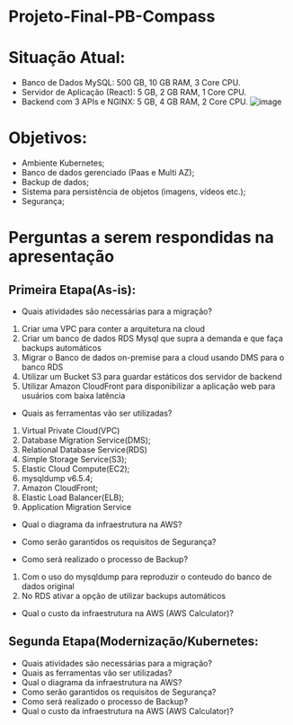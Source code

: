 # Projeto-Final-PB-Compass
# Situação Atual:
* Banco de Dados MySQL: 500 GB, 10 GB RAM, 3 Core CPU.
* Servidor de Aplicação (React): 5 GB, 2 GB RAM, 1 Core CPU.
* Backend com 3 APIs e NGINX: 5 GB, 4 GB RAM, 2 Core CPU.
![image](https://github.com/user-attachments/assets/b6dd2030-d478-467f-96e3-9d6c277638a3)

# Objetivos:
* Ambiente Kubernetes;
* Banco de dados gerenciado (Paas e Multi AZ);
* Backup de dados;
* Sistema para persistência de objetos (imagens, vídeos etc.);
* Segurança;

# Perguntas a serem respondidas na apresentação

## Primeira Etapa(As-is):
* Quais atividades são necessárias para a migração?
1. Criar uma VPC para conter a arquitetura na cloud
2. Criar um banco de dados RDS Mysql que supra a demanda e que faça backups automáticos
3. Migrar o Banco de dados on-premise para a cloud usando DMS para o banco RDS
4. Utilizar um Bucket S3 para guardar estáticos dos servidor de backend
5. Utilizar Amazon CloudFront para disponibilizar a aplicação web para usuários com baixa latência

* Quais as ferramentas vão ser utilizadas?
1. Virtual Private Cloud(VPC)
2. Database Migration Service(DMS);
3. Relational Database Service(RDS)
4. Simple Storage Service(S3);
5. Elastic Cloud Compute(EC2);
6. mysqldump v6.5.4;
7. Amazon CloudFront;
8. Elastic Load Balancer(ELB);
9. Application Migration Service

* Qual o diagrama da infraestrutura na AWS?

* Como serão garantidos os requisitos de Segurança?

* Como será realizado o processo de Backup?
1. Com o uso do mysqldump para reproduzir o conteudo do banco de dados original
2. No RDS ativar a opção de utilizar backups automáticos

* Qual o custo da infraestrutura na AWS (AWS Calculator)?

## Segunda Etapa(Modernização/Kubernetes:
* Quais atividades são necessárias para a migração?
* Quais as ferramentas vão ser utilizadas?
* Qual o diagrama da infraestrutura na AWS?
* Como serão garantidos os requisitos de Segurança?
* Como será realizado o processo de Backup?
* Qual o custo da infraestrutura na AWS (AWS Calculator)?
